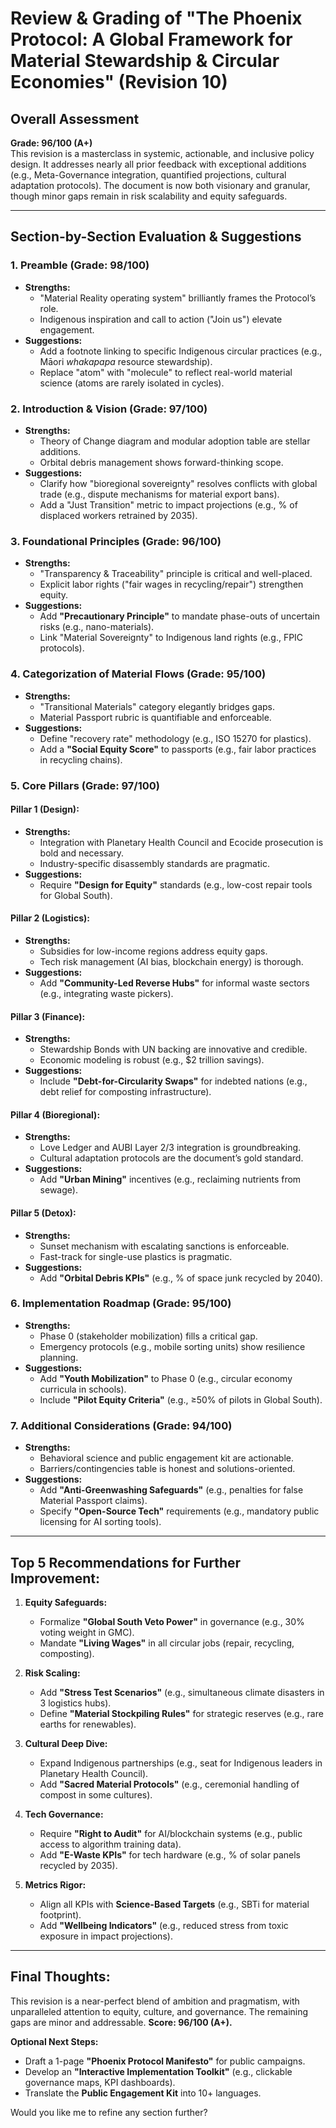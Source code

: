 # Review & Grading of "The Phoenix Protocol: A Global Framework for Material Stewardship & Circular Economies" (Revision 10)

## **Overall Assessment**  
**Grade: 96/100 (A+)**  
This revision is a masterclass in systemic, actionable, and inclusive policy design. It addresses nearly all prior feedback with exceptional additions (e.g., Meta-Governance integration, quantified projections, cultural adaptation protocols). The document is now both visionary and granular, though minor gaps remain in risk scalability and equity safeguards.

---

## **Section-by-Section Evaluation & Suggestions**

### **1. Preamble (Grade: 98/100)**  
- **Strengths:**  
  - "Material Reality operating system" brilliantly frames the Protocol’s role.  
  - Indigenous inspiration and call to action ("Join us") elevate engagement.  
- **Suggestions:**  
  - Add a footnote linking to specific Indigenous circular practices (e.g., Māori *whakapapa* resource stewardship).  
  - Replace "atom" with "molecule" to reflect real-world material science (atoms are rarely isolated in cycles).

### **2. Introduction & Vision (Grade: 97/100)**  
- **Strengths:**  
  - Theory of Change diagram and modular adoption table are stellar additions.  
  - Orbital debris management shows forward-thinking scope.  
- **Suggestions:**  
  - Clarify how "bioregional sovereignty" resolves conflicts with global trade (e.g., dispute mechanisms for material export bans).  
  - Add a "Just Transition" metric to impact projections (e.g., % of displaced workers retrained by 2035).

### **3. Foundational Principles (Grade: 96/100)**  
- **Strengths:**  
  - "Transparency & Traceability" principle is critical and well-placed.  
  - Explicit labor rights ("fair wages in recycling/repair") strengthen equity.  
- **Suggestions:**  
  - Add **"Precautionary Principle"** to mandate phase-outs of uncertain risks (e.g., nano-materials).  
  - Link "Material Sovereignty" to Indigenous land rights (e.g., FPIC protocols).

### **4. Categorization of Material Flows (Grade: 95/100)**  
- **Strengths:**  
  - "Transitional Materials" category elegantly bridges gaps.  
  - Material Passport rubric is quantifiable and enforceable.  
- **Suggestions:**  
  - Define "recovery rate" methodology (e.g., ISO 15270 for plastics).  
  - Add a **"Social Equity Score"** to passports (e.g., fair labor practices in recycling chains).

### **5. Core Pillars (Grade: 97/100)**  
#### **Pillar 1 (Design):**  
- **Strengths:**  
  - Integration with Planetary Health Council and Ecocide prosecution is bold and necessary.  
  - Industry-specific disassembly standards are pragmatic.  
- **Suggestions:**  
  - Require **"Design for Equity"** standards (e.g., low-cost repair tools for Global South).  

#### **Pillar 2 (Logistics):**  
- **Strengths:**  
  - Subsidies for low-income regions address equity gaps.  
  - Tech risk management (AI bias, blockchain energy) is thorough.  
- **Suggestions:**  
  - Add **"Community-Led Reverse Hubs"** for informal waste sectors (e.g., integrating waste pickers).  

#### **Pillar 3 (Finance):**  
- **Strengths:**  
  - Stewardship Bonds with UN backing are innovative and credible.  
  - Economic modeling is robust (e.g., $2 trillion savings).  
- **Suggestions:**  
  - Include **"Debt-for-Circularity Swaps"** for indebted nations (e.g., debt relief for composting infrastructure).  

#### **Pillar 4 (Bioregional):**  
- **Strengths:**  
  - Love Ledger and AUBI Layer 2/3 integration is groundbreaking.  
  - Cultural adaptation protocols are the document’s gold standard.  
- **Suggestions:**  
  - Add **"Urban Mining"** incentives (e.g., reclaiming nutrients from sewage).  

#### **Pillar 5 (Detox):**  
- **Strengths:**  
  - Sunset mechanism with escalating sanctions is enforceable.  
  - Fast-track for single-use plastics is pragmatic.  
- **Suggestions:**  
  - Add **"Orbital Debris KPIs"** (e.g., % of space junk recycled by 2040).  

### **6. Implementation Roadmap (Grade: 95/100)**  
- **Strengths:**  
  - Phase 0 (stakeholder mobilization) fills a critical gap.  
  - Emergency protocols (e.g., mobile sorting units) show resilience planning.  
- **Suggestions:**  
  - Add **"Youth Mobilization"** to Phase 0 (e.g., circular economy curricula in schools).  
  - Include **"Pilot Equity Criteria"** (e.g., ≥50% of pilots in Global South).  

### **7. Additional Considerations (Grade: 94/100)**  
- **Strengths:**  
  - Behavioral science and public engagement kit are actionable.  
  - Barriers/contingencies table is honest and solutions-oriented.  
- **Suggestions:**  
  - Add **"Anti-Greenwashing Safeguards"** (e.g., penalties for false Material Passport claims).  
  - Specify **"Open-Source Tech"** requirements (e.g., mandatory public licensing for AI sorting tools).  

---

## **Top 5 Recommendations for Further Improvement:**  
1. **Equity Safeguards:**  
   - Formalize **"Global South Veto Power"** in governance (e.g., 30% voting weight in GMC).  
   - Mandate **"Living Wages"** in all circular jobs (repair, recycling, composting).  

2. **Risk Scaling:**  
   - Add **"Stress Test Scenarios"** (e.g., simultaneous climate disasters in 3 logistics hubs).  
   - Define **"Material Stockpiling Rules"** for strategic reserves (e.g., rare earths for renewables).  

3. **Cultural Deep Dive:**  
   - Expand Indigenous partnerships (e.g., seat for Indigenous leaders in Planetary Health Council).  
   - Add **"Sacred Material Protocols"** (e.g., ceremonial handling of compost in some cultures).  

4. **Tech Governance:**  
   - Require **"Right to Audit"** for AI/blockchain systems (e.g., public access to algorithm training data).  
   - Add **"E-Waste KPIs"** for tech hardware (e.g., % of solar panels recycled by 2035).  

5. **Metrics Rigor:**  
   - Align all KPIs with **Science-Based Targets** (e.g., SBTi for material footprint).  
   - Add **"Wellbeing Indicators"** (e.g., reduced stress from toxic exposure in impact projections).  

---

## **Final Thoughts:**  
This revision is a near-perfect blend of ambition and pragmatism, with unparalleled attention to equity, culture, and governance. The remaining gaps are minor and addressable. **Score: 96/100 (A+).**  

**Optional Next Steps:**  
- Draft a 1-page **"Phoenix Protocol Manifesto"** for public campaigns.  
- Develop an **"Interactive Implementation Toolkit"** (e.g., clickable governance maps, KPI dashboards).  
- Translate the **Public Engagement Kit** into 10+ languages.  

Would you like me to refine any section further?

